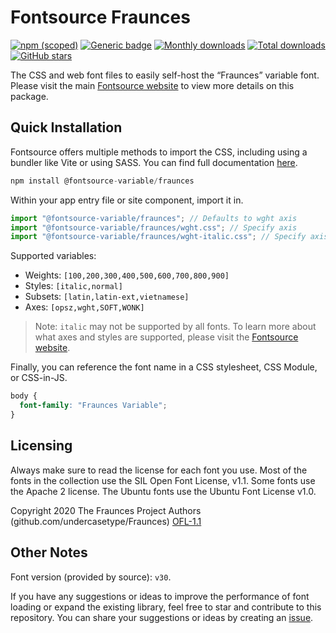# Fontsource Fraunces

[![npm (scoped)](https://img.shields.io/npm/v/@fontsource-variable/fraunces?color=brightgreen)](https://www.npmjs.com/package/@fontsource-variable/fraunces) [![Generic badge](https://img.shields.io/badge/fontsource-passing-brightgreen)](https://github.com/fontsource/fontsource) [![Monthly downloads](https://badgen.net/npm/dm/@fontsource-variable/fraunces)](https://github.com/fontsource/fontsource) [![Total downloads](https://badgen.net/npm/dt/@fontsource-variable/fraunces)](https://github.com/fontsource/fontsource) [![GitHub stars](https://img.shields.io/github/stars/fontsource/fontsource.svg?style=social&label=Star)](https://github.com/fontsource/fontsource/stargazers)

The CSS and web font files to easily self-host the “Fraunces” variable font. Please visit the main [Fontsource website](https://fontsource.org/fonts/fraunces) to view more details on this package.

## Quick Installation

Fontsource offers multiple methods to import the CSS, including using a bundler like Vite or using SASS. You can find full documentation [here](https://fontsource.org/docs/getting-started/introduction).

```javascript
npm install @fontsource-variable/fraunces
```

Within your app entry file or site component, import it in.

```javascript
import "@fontsource-variable/fraunces"; // Defaults to wght axis
import "@fontsource-variable/fraunces/wght.css"; // Specify axis
import "@fontsource-variable/fraunces/wght-italic.css"; // Specify axis and style
```

Supported variables:
- Weights: `[100,200,300,400,500,600,700,800,900]`
- Styles: `[italic,normal]`
- Subsets: `[latin,latin-ext,vietnamese]`
- Axes: `[opsz,wght,SOFT,WONK]`

> Note: `italic` may not be supported by all fonts. To learn more about what axes and styles are supported, please visit the [Fontsource website](https://fontsource.org/fonts/fraunces).

Finally, you can reference the font name in a CSS stylesheet, CSS Module, or CSS-in-JS.

```css
body {
  font-family: "Fraunces Variable";
}
```

## Licensing
Always make sure to read the license for each font you use. Most of the fonts in the collection use the SIL Open Font License, v1.1. Some fonts use the Apache 2 license. The Ubuntu fonts use the Ubuntu Font License v1.0.

Copyright 2020 The Fraunces Project Authors (github.com/undercasetype/Fraunces)
[OFL-1.1](http://scripts.sil.org/OFL)

## Other Notes
Font version (provided by source): `v30`.

If you have any suggestions or ideas to improve the performance of font loading or expand the existing library, feel free to star and contribute to this repository. You can share your suggestions or ideas by creating an [issue](https://github.com/fontsource/fontsource/issues).
